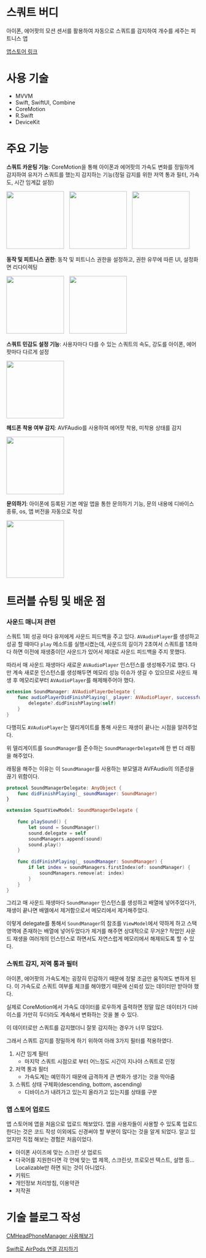 # 스쿼트 버디
아이폰, 에어팟의 모션 센서를 활용하여 자동으로 스쿼트를 감지하여 개수를 세주는 피트니스 앱 

[앱스토어 링크](https://apps.apple.com/kr/app/스쿼트버디/id6578448319)

# 사용 기술
- MVVM
- Swift, SwiftUI, Combine
- CoreMotion
- R.Swift
- DeviceKit

# 주요 기능
**스쿼트 카운팅 기능**: CoreMotion을 통해 아이폰과 에어팟의 가속도 변화를 정밀하게 감지하여 유저가 스쿼트를 했는지 감지하는 기능(정밀 감지를 위한 저역 통과 필터, 가속도, 시간 임계값 설정)
<p float="left">
    <img src="./assets/목표설정.gif" width="150" style="margin-right: 10px;"/>
    <img src="./assets/스쿼트중.gif" width="150" style="margin-right: 10px;"/>
    <img src="./assets/스쿼트완료.gif" width="150" style="margin-right: 10px;"/>
</p>

**동작 및 피트니스 권한**: 동작 및 피트니스 권한을 설정하고, 권한 유무에 따른 UI, 설정화면 리다이렉팅
<p float="left">
    <img src="./assets/권한.gif" width="150" style="margin-right: 10px;"/>
    <img src="./assets/권한변경.gif" width="150" style="margin-right: 10px;"/>

</p>

**스쿼트 민감도 설정 기능**: 사용자마다 다를 수 있는 스쿼트의 속도, 강도를 아이폰, 에어팟마다 다르게 설정
<p float="left">
    <img src="./assets/모션민감도.gif" width="150" style="margin-right: 10px;"/>
</p>

**헤드폰 착용 여부 감지**: AVFAudio를 사용하여 에어팟 착용, 미착용 상태를 감지
<p float="left">
    <img src="./assets/에어팟연결연결해제.gif" width="150" style="margin-right: 10px;"/>
</p>

**문의하기**: 아이폰에 등록된 기본 메일 앱을 통한 문의하기 기능, 문의 내용에 디바이스 종류, os, 앱 버전을 자동으로 작성
<p float="left">
    <img src="./assets/문의하기.gif" width="150" style="margin-right: 10px;"/>
</p>

# 트러블 슈팅 및 배운 점
### 사운드 매니저 관련
스쿼트 1회 성공 마다 유저에게 사운드 피드백을 주고 있다. `AVAudioPlayer`를 생성하고 성공 할 때마다 `play` 메소드를 실행시켰는데, 사운드의 길이가 2초여서 스쿼트를 1초마다 하면 이전에 재생중이던 사운드가 있어서 제대로 사운드 피드백을 주지 못했다.

따라서 매 사운드 재생마다 새로운 `AVAudioPlayer` 인스턴스를 생성해주기로 했다. 다만 계속 새로운 인스턴스를 생성해두면 메모리 성능 이슈가 생길 수 있으므로 사운드 재생 후 메모리로부터 `AVAudioPlayer`를 해제해주어야 했다.

```swift
extension SoundManager: AVAudioPlayerDelegate {
    func audioPlayerDidFinishPlaying(_ player: AVAudioPlayer, successfully flag: Bool) {
        delegate?.didFinishPlaying(self)
    }
}
```

다행히도 `AVAudioPlayer`는 델리게이트를 통해 사운드 재생이 끝나는 시점을 알려주었다.

위 델리게이트를 `SoundManager`를 준수하는 `SoundManagerDelegate`에 한 번 더 래핑을 해주었다.

래핑을 해주는 이유는 이 `SoundManager`를 사용하는 뷰모델과 AVFAudio의 의존성을 끊기 위함이다.

```swift
protocol SoundManagerDelegate: AnyObject {
    func didFinishPlaying(_ soundManager: SoundManager)
}
```

```swift
extension SquatViewModel: SoundManagerDelegate {
    
    func playSound() {
        let sound = SoundManager()
        sound.delegate = self
        soundManagers.append(sound)
        sound.play()
    }
    
    func didFinishPlaying(_ soundManager: SoundManager) {
        if let index = soundManagers.firstIndex(of: soundManager) {
            soundManagers.remove(at: index)
        }
    }
}
```

그리고 매 사운드 재생마다 `SoundManager` 인스턴스를 생성하고 배열에 넣어주었다가, 재생이 끝나면 배엘에서 제거함으로서 메모리에서 제거해주었다.

이렇게 delegate를 통해서 `SoundManager`의 참조를 `ViewModel`에서 약하게 하고 스택 영역에 존재하는 배열에 넣어두었다가 제거를 해주면 상대적으로 무거운? 작업인 사운드 재생을 여러개의 인스턴스로 하면서도 자연스럽게 메모리에서 해제되도록 할 수 있다.

### 스쿼트 감지, 저역 통과 필터
아이폰, 에어팟의 가속도계는 굉장히 민감하기 때문에 정말 조금만 움직여도 변하게 된다. 이 가속도로 스쿼트 여부를 체크를 해야했기 때문에 신뢰성 있는 데이터만 받아야 했다.

실제로 CoreMotion에서 가속도 데이터를 로우하게 출력하면 정말 많은 데이터가 디바이스를 가만히 두더라도 계속해서 변화하는 것을 볼 수 있다.

이 데이터로만 스쿼트를 감지했더니 잘못 감지하는 경우가 너무 많았다.

그래서 스쿼트 감지를 정밀하게 하기 위하여 아래 3가지 필터를 적용하였다.

1. 시간 임계 필터
   - 마지막 스쿼트 시점으로 부터 어느정도 시간이 지나야 스쿼트로 인정
2. 저역 통과 필터
   - 가속도계는 예민하기 때문에 급격하게 큰 변화가 생기는 것을 막아줌
3. 스쿼트 상태 구체화(descending, bottom, ascending)
   - 디바이스가 내려가고 있는지 올라가고 있는지를 상태를 구분

### 앱 스토어 업로드
  
앱 스토어에 앱을 처음으로 업로드 해보았다. 앱을 사용자들이 사용할 수 있도록 업로드 한다는 것은 코드 작성 이외에도 신경써야 할 부분이 많다는 것을 알게 되었다. 알고 있었지만 직접 해보는 경험은 처음이었다.

- 아이폰 사이즈에 맞는 스크린 샷 업로드
- 다국어를 지원한다면 각 언에 맞는 앱 제목, 스크린샷, 프로모션 텍스트, 설명 등... Localizable만 하면 되는 것이 아니었다.
- 키워드
- 개인정보 처리방침, 이용약관
- 저작권

# 기술 블로그 작성

[CMHeadPhoneManager 사용해보기](https://medium.com/peppermint100/cmheadphonemanager-%EC%82%AC%EC%9A%A9%ED%95%B4%EB%B3%B4%EA%B8%B0-8aada1fd8e5f)

[Swift로 AirPods 연결 감지하기](https://medium.com/peppermint100/swift%EB%A1%9C-airpods-%EC%97%B0%EA%B2%B0-%EA%B0%90%EC%A7%80%ED%95%98%EA%B8%B0-661bf37fc606)